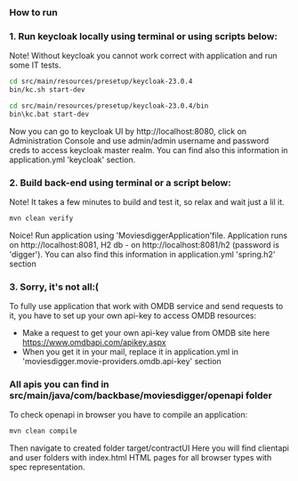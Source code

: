 ### How to run

### 1. Run keycloak locally using terminal or using scripts below:
Note! Without keycloak you cannot work correct with application and run some IT tests.

  ```bash Linux/mac
  cd src/main/resources/presetup/keycloak-23.0.4
  bin/kc.sh start-dev
  ```

  ```bash Windows
  cd src/main/resources/presetup/keycloak-23.0.4/bin
  bin\kc.bat start-dev
  ```
Now you can go to keycloak UI by http://localhost:8080, click on Administration Console and use admin/admin 
username and password creds to access keycloak master realm. You can find also this information in application.yml 'keycloak' section.

### 2. Build back-end using terminal or a script below:
Note! It takes a few minutes to build and test it, so relax and wait just a lil it.

  ```bash
  mvn clean verify
  ```
Noice! Run application using 'MoviesdiggerApplication'file.
Application runs on http://localhost:8081, H2 db - on http://localhost:8081/h2 (password is 'digger'). You can also
find this information in application.yml 'spring.h2' section

### 3. Sorry, it's not all:(
To fully use application that work with OMDB service and send requests to it, you have to set up your own api-key to access OMDB resources:

- Make a request to get your own api-key value from OMDB site here https://www.omdbapi.com/apikey.aspx
- When you get it in your mail, replace it in application.yml in 'moviesdigger.movie-providers.omdb.api-key' section



### All apis you can find in src/main/java/com/backbase/moviesdigger/openapi folder
To check openapi in browser you have to compile an application:

  ```bash
  mvn clean compile
  ```

Then navigate to created folder target/contractUI
Here you will find clientapi and user folders with index.html HTML pages for all browser types with spec representation.